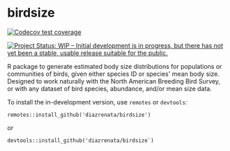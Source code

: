 # birdsize


<!-- badges: start -->
[![Codecov test coverage](https://codecov.io/gh/diazrenata/birdsize/branch/main/graph/badge.svg)](https://codecov.io/gh/diazrenata/birdsize?branch=main)


[![Project Status: WIP – Initial development is in progress, but there has not yet been a stable, usable release suitable for the public.](https://www.repostatus.org/badges/latest/wip.svg)](https://www.repostatus.org/#wip)
<!-- badges: end -->


R package to generate estimated body size distributions for populations or communities of birds, given either species ID or species' mean body size. Designed to work naturally with the North American Breeding Bird Survey, or with any dataset of bird species, abundance, and/or mean size data.

To install the in-development version, use `remotes` or `devtools`:

```
remotes::install_github('diazrenata/birdsize')
```

or 

```
devtools::install_github('diazrenata/birdsize`)
```
